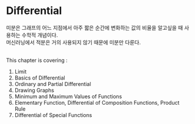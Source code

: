 # Differential

미분은 그래프의 어느 지점에서 아주 짧은 순간에 변화하는 값의 비율을 알고싶을 때 사용하는 수학적 개념이다.<br>
머신러닝에서 적분은 거의 사용되지 않기 때문에 미분만 다룬다.<br><br>

This chapter is covering :
1. Limit
2. Basics of Differential
3. Ordinary and Partial Differential
4. Drawing Graphs
5. Minimum and Maximum Values of Functions
6. Elementary Function, Differential of Composition Functions, Product Rule
7. Differential of Special Functions
